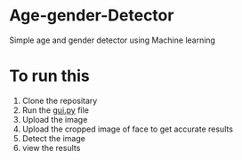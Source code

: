 # Age-gender-Detector
Simple age and gender detector using Machine learning
# To run this
1) Clone the repositary
2) Run the [gui.py](https://github.com/Makizharsu/Age-gender-Detector/blob/main/Gui.py.py) file
3) Upload the image
4) Upload the cropped image of face to get accurate results
5) Detect the image
6) view the results

